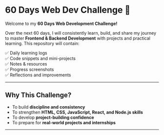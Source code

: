 # 60 Days Web Dev Challenge 🚀

Welcome to my **60 Days Web Development Challenge!**

Over the next 60 days, I will consistently learn, build, and share my journey to master **Frontend & Backend Development** with projects and practical learning. This repository will contain:

✅ Daily learning logs  
✅ Code snippets and mini-projects  
✅ Notes & resources  
✅ Progress screenshots  
✅ Reflections and improvements

---

## Why This Challenge?

- To build **discipline and consistency**
- To strengthen **HTML, CSS, JavaScript, React, and Node.js skills**
- To develop **project-building confidence**
- To prepare for **real-world projects and internships**

---
